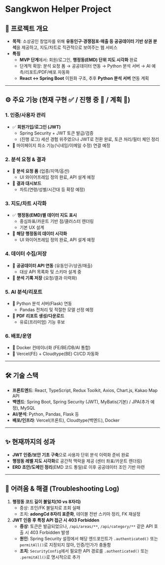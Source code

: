 # Sangkwon Helper Project

## 📌 프로젝트 개요
- **목적**: 소상공인 창업자를 위해 **유동인구·경쟁점포·매출 등 공공데이터 기반 상권 분석**을 제공하고, 지도/차트로 직관적으로 보여주는 웹 서비스
- **특징**
    - **MVP 단계**에서: 회원/로그인, **행정동(EMD) 단위 지도 시각화** 완료
    - 단계적 확장: 분석 요청 폼 → 공공데이터 연동 → Python 분석 서버 → AI 예측/리포트/PDF/배포 자동화
    - **React ↔ Spring Boot** 이원화 구조, 추후 **Python 분석 서버** 연동 계획

---

## ⚙️ 주요 기능 (현재 구현 ✅ / 진행 중 🔧 / 계획 📌)

### 1. **인증/사용자 관리**
- ✅ **회원가입/로그인 (JWT)**
    - Spring Security + JWT 토큰 발급/검증
    - (진행 로그) 세션 경험 위주였으나 JWT로 전환 완료, 토큰 처리/필터 체인 정리
- 📌 마이페이지 최소 기능(닉네임/이메일 수정) 연결 예정

### 2. **분석 요청 & 결과**
- 📌 **분석 요청 폼** (업종/지역/옵션)
    - UI 와이어프레임 정의 완료, API 설계 예정
- 📌 **결과 대시보드**
    - 차트(연령/성별/시간대 등 확장 예정)

### 3. **지도/차트 시각화**
- ✅ **행정동(EMD)별 데이터 지도 표시**
    - 중심좌표/카운트 기반 점/클러스터 렌더링
    - 기본 UX 설계
- 🔧 **해당 행정동의 데이터 시각화**
    - UI 와이어프레임 정의 완료,  API 설계 예정

### 4. **데이터 수집/저장**
- 📌 **공공데이터 API 연동** (유동인구/상권/매출)
    - 대상 API 목록화 및 스키마 설계 중
- 📌 **분석 기록 저장** (요청/결과 이력화)

### 5. **AI 분석/리포트**
- 📌 Python 분석 서버(Flask) 연동
    - Pandas 전처리 및 적절한 모델 선정 예정
- 📌 **PDF 리포트 생성/다운로드**
    - 유료(프리미엄) 기능 후보

### 6. **배포/운영**
- 📌 Docker 컨테이너화 (FE/BE/DB/AI 통합)
- 📌 Vercel(FE) + Cloudtype(BE) CI/CD 자동화

---

## 🛠 기술 스택
- **프론트엔드**: React, TypeScript, Redux Toolkit, Axios, Chart.js, Kakao Map API
- **백엔드**: Spring Boot, Spring Security (JWT),  MyBatis(기본) / JPA(추가 예정), MySQL
- **AI/분석**: Python, Pandas, Flask 등
- **배포/인프라**: Vercel(프론트), Cloudtype(백엔드), Docker

---

## ✨ 현재까지의 성과
- **JWT 인증/보안 기초 구축**으로 사용자 단위 분석 이력화 준비 완료
- **행정동 레벨 지도 시각화**로 공간적 맥락을 제공 (센터 좌표/카운트 렌더링)
- **ERD 초안/도메인 정리**(EMD 코드 통일)로 이후 공공데이터 조인 기반 마련

---

## 🚧 어려움 & 해결 (Troubleshooting Log)
1. **행정동 코드 길이 불일치(10 vs 8자리)**
    - 증상: 조인/FK 불일치로 조회 실패
    - 조치: **adongCd 8자리 표준화**, 테이블 전반 스키마 정리, FK 재설정
2. **JWT 인증 후 특정 API 접근 시 403 Forbidden**
    - **증상**: 토큰은 발급되었으나, `/api/areas/**`, `/api/category/**` 같은 API 호출 시 403 Forbidden 발생
    - **원인**: Spring Security 설정에서 해당 엔드포인트가 `.authenticated()` 또는 `permitAll()`로 지정되지 않아, 인증/인가가 충돌함
    - **조치**: `SecurityConfig`에서 필요한 API 경로를 `.authenticated()` 또는 `.permitAll()`로 명시적으로 추가
